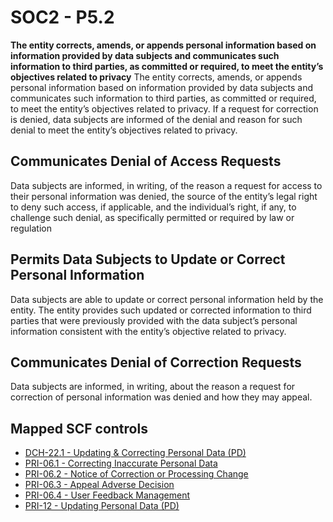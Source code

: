 # SOC2 - P5.2
**The entity corrects, amends, or appends personal information based on information provided by data subjects and communicates such information to third parties, as committed or required, to meet the entity’s objectives related to privacy**
The entity corrects, amends, or appends personal information based on information provided by data subjects and communicates such information to third parties, as committed or required, to meet the entity’s objectives related to privacy. If a request for correction is denied, data subjects are informed of the denial and reason for such denial to meet the entity’s objectives related to privacy.
## Communicates Denial of Access Requests
Data subjects are informed, in writing, of the reason a request for access to their personal information was denied, the source of the entity’s legal right to deny such access, if applicable, and the individual’s right, if any, to challenge such denial, as specifically permitted or required by law or regulation
## Permits Data Subjects to Update or Correct Personal Information
Data subjects are able to update or correct personal information held by the entity. The entity provides such updated or corrected information to third parties that were previously provided with the data subject’s personal information consistent with the entity’s objective related to privacy.
## Communicates Denial of Correction Requests
Data subjects are informed, in writing, about the reason a request for correction of personal information was denied and how they may appeal.
## Mapped SCF controls
- [DCH-22.1 - Updating & Correcting Personal Data (PD)](../scf/dch-221-updating&correctingpersonaldata(pd).md)
- [PRI-06.1 - Correcting Inaccurate Personal Data](../scf/pri-061-correctinginaccuratepersonaldata.md)
- [PRI-06.2 - Notice of Correction or Processing Change](../scf/pri-062-noticeofcorrectionorprocessingchange.md)
- [PRI-06.3 - Appeal Adverse Decision](../scf/pri-063-appealadversedecision.md)
- [PRI-06.4 - User Feedback Management](../scf/pri-064-userfeedbackmanagement.md)
- [PRI-12 - Updating Personal Data (PD)](../scf/pri-12-updatingpersonaldata(pd).md)